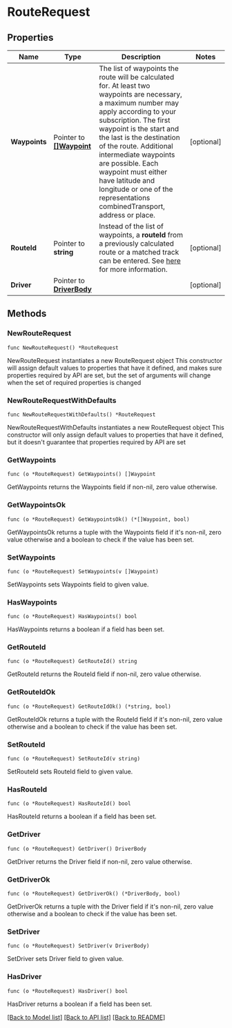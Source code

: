 # RouteRequest

## Properties

Name | Type | Description | Notes
------------ | ------------- | ------------- | -------------
**Waypoints** | Pointer to [**[]Waypoint**](Waypoint.md) | The list of waypoints the route will be calculated for. At least two waypoints are necessary, a maximum number may apply according to your subscription. The first waypoint is the start and the last is the destination of the route. Additional intermediate waypoints are possible.  Each waypoint must either have latitude and longitude or one of the representations combinedTransport, address or place. | [optional] 
**RouteId** | Pointer to **string** | Instead of the list of waypoints, a **routeId** from a previously calculated route or a matched track can be entered. See [here](./concepts/waypoints) for more information. | [optional] 
**Driver** | Pointer to [**DriverBody**](DriverBody.md) |  | [optional] 

## Methods

### NewRouteRequest

`func NewRouteRequest() *RouteRequest`

NewRouteRequest instantiates a new RouteRequest object
This constructor will assign default values to properties that have it defined,
and makes sure properties required by API are set, but the set of arguments
will change when the set of required properties is changed

### NewRouteRequestWithDefaults

`func NewRouteRequestWithDefaults() *RouteRequest`

NewRouteRequestWithDefaults instantiates a new RouteRequest object
This constructor will only assign default values to properties that have it defined,
but it doesn't guarantee that properties required by API are set

### GetWaypoints

`func (o *RouteRequest) GetWaypoints() []Waypoint`

GetWaypoints returns the Waypoints field if non-nil, zero value otherwise.

### GetWaypointsOk

`func (o *RouteRequest) GetWaypointsOk() (*[]Waypoint, bool)`

GetWaypointsOk returns a tuple with the Waypoints field if it's non-nil, zero value otherwise
and a boolean to check if the value has been set.

### SetWaypoints

`func (o *RouteRequest) SetWaypoints(v []Waypoint)`

SetWaypoints sets Waypoints field to given value.

### HasWaypoints

`func (o *RouteRequest) HasWaypoints() bool`

HasWaypoints returns a boolean if a field has been set.

### GetRouteId

`func (o *RouteRequest) GetRouteId() string`

GetRouteId returns the RouteId field if non-nil, zero value otherwise.

### GetRouteIdOk

`func (o *RouteRequest) GetRouteIdOk() (*string, bool)`

GetRouteIdOk returns a tuple with the RouteId field if it's non-nil, zero value otherwise
and a boolean to check if the value has been set.

### SetRouteId

`func (o *RouteRequest) SetRouteId(v string)`

SetRouteId sets RouteId field to given value.

### HasRouteId

`func (o *RouteRequest) HasRouteId() bool`

HasRouteId returns a boolean if a field has been set.

### GetDriver

`func (o *RouteRequest) GetDriver() DriverBody`

GetDriver returns the Driver field if non-nil, zero value otherwise.

### GetDriverOk

`func (o *RouteRequest) GetDriverOk() (*DriverBody, bool)`

GetDriverOk returns a tuple with the Driver field if it's non-nil, zero value otherwise
and a boolean to check if the value has been set.

### SetDriver

`func (o *RouteRequest) SetDriver(v DriverBody)`

SetDriver sets Driver field to given value.

### HasDriver

`func (o *RouteRequest) HasDriver() bool`

HasDriver returns a boolean if a field has been set.


[[Back to Model list]](../README.md#documentation-for-models) [[Back to API list]](../README.md#documentation-for-api-endpoints) [[Back to README]](../README.md)


